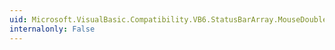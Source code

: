 ```yaml
---
uid: Microsoft.VisualBasic.Compatibility.VB6.StatusBarArray.MouseDoubleClick
internalonly: False
---
```

